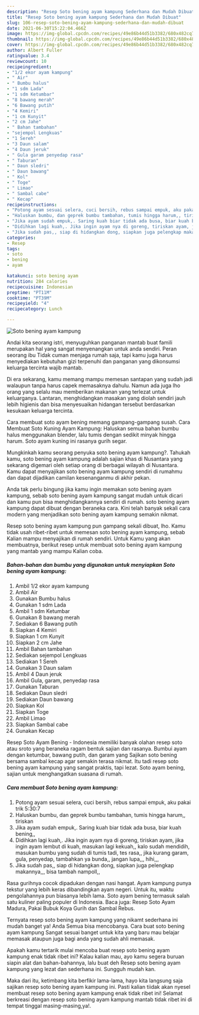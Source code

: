 ```yaml
---
description: "Resep Soto bening ayam kampung Sederhana dan Mudah Dibuat"
title: "Resep Soto bening ayam kampung Sederhana dan Mudah Dibuat"
slug: 106-resep-soto-bening-ayam-kampung-sederhana-dan-mudah-dibuat
date: 2021-06-30T15:22:04.466Z
image: https://img-global.cpcdn.com/recipes/49e86b44d51b3382/680x482cq70/soto-bening-ayam-kampung-foto-resep-utama.jpg
thumbnail: https://img-global.cpcdn.com/recipes/49e86b44d51b3382/680x482cq70/soto-bening-ayam-kampung-foto-resep-utama.jpg
cover: https://img-global.cpcdn.com/recipes/49e86b44d51b3382/680x482cq70/soto-bening-ayam-kampung-foto-resep-utama.jpg
author: Albert Fuller
ratingvalue: 3.4
reviewcount: 10
recipeingredient:
- "1/2 ekor ayam kampung"
- " Air"
- " Bumbu halus"
- "1 sdm Lada"
- "1 sdm Ketumbar"
- "8 bawang merah"
- "6 Bawang putih"
- "4 Kemiri"
- "1 cm Kunyit"
- "2 cm Jahe"
- " Bahan tambahan"
- "sejempol Lengkuas"
- "1 Sereh"
- "3 Daun salam"
- "4 Daun jeruk"
- " Gula garam penyedap rasa"
- " Taburan"
- " Daun sledri"
- " Daun bawang"
- " Kol"
- " Toge"
- " Limao"
- " Sambal cabe"
- " Kecap"
recipeinstructions:
- "Potong ayam sesuai selera, cuci bersih, rebus sampai empuk, aku pakai trik 5:30:7"
- "Haluskan bumbu, dan geprek bumbu tambahan, tumis hingga harum,, tiriskan"
- "Jika ayam sudah empuk,. Saring kuah biar tidak ada busa, biar kuah bening,,"
- "Didihkan lagi kuah,. Jika ingin ayam nya di goreng, tiriskan ayam, jika ingin ayam lembut di kuah, masukan lagi kekuah,, kalo sudah mendidih, masukan bumbu yang sudah di tumis tadi, tes rasa,, jika kurang garam, gula, penyedap, tambahkan ya bunda,, jangan lupa,,, hihi,,,"
- "Jika sudah pas,, siap di hidangkan dong, siapkan juga pelengkap makannya,,, bisa tambah nampoll,,"
categories:
- Resep
tags:
- soto
- bening
- ayam

katakunci: soto bening ayam 
nutrition: 284 calories
recipecuisine: Indonesian
preptime: "PT11M"
cooktime: "PT39M"
recipeyield: "4"
recipecategory: Lunch

---
```



![Soto bening ayam kampung](https://img-global.cpcdn.com/recipes/49e86b44d51b3382/680x482cq70/soto-bening-ayam-kampung-foto-resep-utama.jpg)

Andai kita seorang istri, menyuguhkan panganan mantab buat famili merupakan hal yang sangat menyenangkan untuk anda sendiri. Peran seorang ibu Tidak cuman menjaga rumah saja, tapi kamu juga harus menyediakan kebutuhan gizi terpenuhi dan panganan yang dikonsumsi keluarga tercinta wajib mantab.

Di era  sekarang, kamu memang mampu memesan santapan yang sudah jadi walaupun tanpa harus capek memasaknya dahulu. Namun ada juga lho orang yang selalu mau memberikan makanan yang terlezat untuk keluarganya. Lantaran, menghidangkan masakan yang diolah sendiri jauh lebih higienis dan bisa menyesuaikan hidangan tersebut berdasarkan kesukaan keluarga tercinta. 

Cara membuat soto ayam bening memang gampang-gampang susah. Cara Membuat Soto Kuning Ayam Kampung: Haluskan semua bahan bumbu halus menggunakan blender, lalu tumis dengan sedikit minyak hingga harum. Soto ayam kuning ini rasanya gurih segar.

Mungkinkah kamu seorang penyuka soto bening ayam kampung?. Tahukah kamu, soto bening ayam kampung adalah sajian khas di Nusantara yang sekarang digemari oleh setiap orang di berbagai wilayah di Nusantara. Kamu dapat menyajikan soto bening ayam kampung sendiri di rumahmu dan dapat dijadikan camilan kesenanganmu di akhir pekan.

Anda tak perlu bingung jika kamu ingin memakan soto bening ayam kampung, sebab soto bening ayam kampung sangat mudah untuk dicari dan kamu pun bisa menghidangkannya sendiri di rumah. soto bening ayam kampung dapat dibuat dengan beraneka cara. Kini telah banyak sekali cara modern yang menjadikan soto bening ayam kampung semakin nikmat.

Resep soto bening ayam kampung pun gampang sekali dibuat, lho. Kamu tidak usah ribet-ribet untuk memesan soto bening ayam kampung, sebab Kalian mampu menyajikan di rumah sendiri. Untuk Kamu yang akan membuatnya, berikut resep untuk membuat soto bening ayam kampung yang mantab yang mampu Kalian coba.

<!--inarticleads1-->

##### Bahan-bahan dan bumbu yang digunakan untuk menyiapkan Soto bening ayam kampung:

1. Ambil 1/2 ekor ayam kampung
1. Ambil  Air
1. Gunakan  Bumbu halus
1. Gunakan 1 sdm Lada
1. Ambil 1 sdm Ketumbar
1. Gunakan 8 bawang merah
1. Sediakan 6 Bawang putih
1. Siapkan 4 Kemiri
1. Siapkan 1 cm Kunyit
1. Siapkan 2 cm Jahe
1. Ambil  Bahan tambahan
1. Sediakan sejempol Lengkuas
1. Sediakan 1 Sereh
1. Gunakan 3 Daun salam
1. Ambil 4 Daun jeruk
1. Ambil  Gula, garam, penyedap rasa
1. Gunakan  Taburan
1. Sediakan  Daun sledri
1. Sediakan  Daun bawang
1. Siapkan  Kol
1. Siapkan  Toge
1. Ambil  Limao
1. Siapkan  Sambal cabe
1. Gunakan  Kecap


Resep Soto Ayam Bening - Indonesia memiliki banyak olahan resep soto atau sroto yang beraneka ragam bentuk sajian dan rasanya. Bumbui ayam dengan ketumbar, bawang putih, dan garam yang Sajikan soto bening bersama sambal kecap agar semakin terasa nikmat. Itu tadi resep soto bening ayam kampung yang sangat praktis, tapi lezat. Soto ayam bening, sajian untuk menghangatkan suasana di rumah. 

<!--inarticleads2-->

##### Cara membuat Soto bening ayam kampung:

1. Potong ayam sesuai selera, cuci bersih, rebus sampai empuk, aku pakai trik 5:30:7
1. Haluskan bumbu, dan geprek bumbu tambahan, tumis hingga harum,, tiriskan
1. Jika ayam sudah empuk,. Saring kuah biar tidak ada busa, biar kuah bening,,
1. Didihkan lagi kuah,. Jika ingin ayam nya di goreng, tiriskan ayam, jika ingin ayam lembut di kuah, masukan lagi kekuah,, kalo sudah mendidih, masukan bumbu yang sudah di tumis tadi, tes rasa,, jika kurang garam, gula, penyedap, tambahkan ya bunda,, jangan lupa,,, hihi,,,
1. Jika sudah pas,, siap di hidangkan dong, siapkan juga pelengkap makannya,,, bisa tambah nampoll,,


Rasa gurihnya cocok dipadukan dengan nasi hangat. Ayam kampung punya tekstur yang lebih keras dibandingkan ayam negeri. Untuk itu, waktu pengolahannya pun biasanya lebih lama. Soto ayam bening termasuk salah satu kuliner paling populer di Indonesia. Baca juga: Resep Soto Ayam Madura, Pakai Bubuk Koya Gurih dan Sambal Rebus. 

Ternyata resep soto bening ayam kampung yang nikamt sederhana ini mudah banget ya! Anda Semua bisa mencobanya. Cara buat soto bening ayam kampung Sangat sesuai banget untuk kita yang baru mau belajar memasak ataupun juga bagi anda yang sudah ahli memasak.

Apakah kamu tertarik mulai mencoba buat resep soto bening ayam kampung enak tidak ribet ini? Kalau kalian mau, ayo kamu segera buruan siapin alat dan bahan-bahannya, lalu buat deh Resep soto bening ayam kampung yang lezat dan sederhana ini. Sungguh mudah kan. 

Maka dari itu, ketimbang kita berfikir lama-lama, hayo kita langsung saja sajikan resep soto bening ayam kampung ini. Pasti kalian tiidak akan nyesel membuat resep soto bening ayam kampung enak tidak ribet ini! Selamat berkreasi dengan resep soto bening ayam kampung mantab tidak ribet ini di tempat tinggal masing-masing,ya!.

